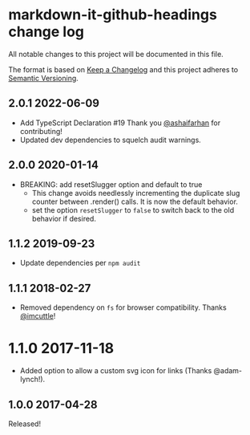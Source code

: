 # markdown-it-github-headings change log

All notable changes to this project will be documented in this file.

The format is based on [Keep a Changelog](http://keepachangelog.com/)
and this project adheres to [Semantic Versioning](http://semver.org/).


## 2.0.1 2022-06-09

 - Add TypeScript Declaration #19 Thank you [@ashaifarhan](https://github.com/ashalfarhan) for contributing!
 - Updated dev dependencies to squelch audit warnings.

## 2.0.0 2020-01-14

  - BREAKING: add resetSlugger option and default to true
    - This change avoids needlessly incrementing the duplicate slug counter between .render() calls. It is now the default behavior.
    - set the option `resetSlugger` to `false` to switch back to the old behavior if desired.

## 1.1.2 2019-09-23

  - Update dependencies per `npm audit`

## 1.1.1 2018-02-27

  - Removed dependency on `fs` for browser compatibility. Thanks [@imcuttle](https://github.com/imcuttle)!

# 1.1.0 2017-11-18
  - Added option to allow a custom svg icon for links (Thanks @adam-lynch!).

## 1.0.0 2017-04-28

Released!
